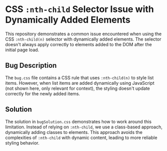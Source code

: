 # CSS `:nth-child` Selector Issue with Dynamically Added Elements

This repository demonstrates a common issue encountered when using the CSS `:nth-child(n)` selector with dynamically added elements. The selector doesn't always apply correctly to elements added to the DOM after the initial page load.

## Bug Description

The `bug.css` file contains a CSS rule that uses `:nth-child(n)` to style list items. However, when list items are added dynamically using JavaScript (not shown here, only relevant for context), the styling doesn't update correctly for the newly added items.

## Solution

The solution in `bugSolution.css` demonstrates how to work around this limitation.  Instead of relying on `:nth-child`, we use a class-based approach, dynamically adding classes to elements.  This approach avoids the complexities of `:nth-child` with dynamic content, leading to more reliable styling behavior.
